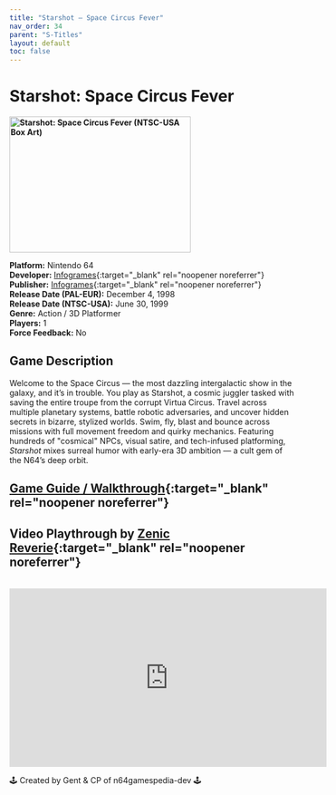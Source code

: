```yaml
---
title: "Starshot – Space Circus Fever"
nav_order: 34
parent: "S-Titles"
layout: default
toc: false
---
```


# Starshot: Space Circus Fever

<b>
<img src="https://images.launchbox-app.com/58014d84-0560-48fa-8a7f-4f7fb28f85d6.jpg" alt="Starshot: Space Circus Fever (NTSC-USA Box Art)" width="320" height="240" />
</b>

**Platform:** Nintendo 64  
**Developer:** [Infogrames](https://en.wikipedia.org/wiki/Atari_SA){:target="_blank" rel="noopener noreferrer"}  
**Publisher:** [Infogrames](https://en.wikipedia.org/wiki/Atari_SA){:target="_blank" rel="noopener noreferrer"}  
**Release Date (PAL-EUR):** December 4, 1998  
**Release Date (NTSC-USA):** June 30, 1999  
**Genre:** Action / 3D Platformer  
**Players:** 1  
**Force Feedback:** No  

## Game Description  
Welcome to the Space Circus — the most dazzling intergalactic show in the galaxy, and it’s in trouble. You play as Starshot, a cosmic juggler tasked with saving the entire troupe from the corrupt Virtua Circus. Travel across multiple planetary systems, battle robotic adversaries, and uncover hidden secrets in bizarre, stylized worlds. Swim, fly, blast and bounce across missions with full movement freedom and quirky mechanics. Featuring hundreds of "cosmical" NPCs, visual satire, and tech-infused platforming, *Starshot* mixes surreal humor with early-era 3D ambition — a cult gem of the N64’s deep orbit.

## [Game Guide / Walkthrough](https://gamefaqs.gamespot.com/n64/198799-starshot-space-circus-fever/faqs/25315){:target="_blank" rel="noopener noreferrer"}

## Video Playthrough by [Zenic Reverie](https://www.youtube.com/@ZenicReverie){:target="_blank" rel="noopener noreferrer"}  
<br />  
<iframe width="560" height="315" src="https://www.youtube.com/embed/WSglTFbBfr8" title="Starshot: Space Circus Fever Gameplay – Zenic Reverie" frameborder="0" allowfullscreen></iframe>

🕹️ Created by Gent & CP of n64gamespedia-dev 🕹️

<!-- Vault Format: n64gamespedia-dev -->
<!-- Protocol Source: _vault-specs/format-protocol.md -->
